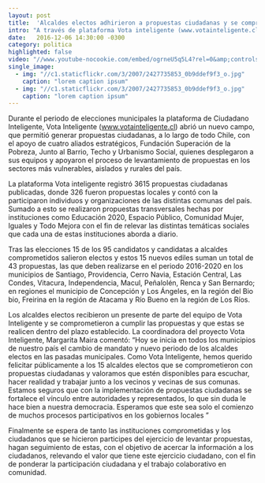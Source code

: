 ```yaml
---
layout: post
title:  'Alcaldes electos adhirieron a propuestas ciudadanas y se comprometen a cumplirlas'
intro: "A través de plataforma Vota inteligente (www.votainteligente.cl) de la Fundación Ciudadano Inteligente se lograron recolectar más de 3600 propuestas ciudadanas durante el periodo de elecciones municipales con el apoyo de ciudadanos y de  instituciones de la sociedad civil; de estas sólo quince alcaldes electos se comprometieron con las propuestas y este martes estaremos invitando a que se comprometan públicamente."
date:   2016-12-06 14:30:00 -0300
category: politica
highlighted: false
video: "//www.youtube-nocookie.com/embed/ogrneU5q5L4?rel=0&amp;controls=0&amp;showinfo=0"
single_image:
  - img: "//c1.staticflickr.com/3/2007/2427735853_0b9ddef9f3_o.jpg"
    caption: "lorem caption ipsum"
  - img: "//c1.staticflickr.com/3/2007/2427735853_0b9ddef9f3_o.jpg"
    caption: "lorem caption ipsum"
---
```

Durante el periodo de elecciones municipales la plataforma de Ciudadano Inteligente, Vota Inteligente (www.votainteligente.cl)  abrió un nuevo campo, que permitió generar propuestas ciudadanas,  a lo largo de todo Chile, con el apoyo  de cuatro aliados estratégicos, Fundación Superación de la Pobreza, Junto al Barrio, Techo y Urbanismo Social, quienes desplegaron a sus equipos y apoyaron el proceso de levantamiento de propuestas en los sectores más vulnerables, aislados y rurales del país.

La plataforma Vota inteligente registró 3615 propuestas ciudadanas publicadas, donde 326 fueron propuestas locales y contó con la  participaron individuos y organizaciones de las distintas comunas del país. Sumado a esto se realizaron propuestas transversales hechas por instituciones como Educación 2020, Espacio Público, Comunidad Mujer, Iguales y Todo Mejora con el fin de relevar las distintas temáticas sociales que cada una de estas instituciones aborda  a diario.

Tras las elecciones 15 de los 95 candidatos y candidatas a alcaldes comprometidos salieron electos y estos 15 nuevos ediles suman un total de 43 propuestas, las que deben realizarse en el periodo 2016-2020 en los municipios de Santiago, Providencia, Cerro Navia, Estación Central, Las Condes, Vitacura, Independencia, Macul, Peñalolén, Renca y San Bernardo; en regiones el municipio de Concepción y Los Ángeles, en la región del Bio bio,  Freirina en la región de Atacama y Río Bueno en la región de Los Ríos.

Los alcaldes electos recibieron un presente de parte del equipo de Vota Inteligente y se comprometieron a cumplir las propuestas y que estas se realicen dentro del plazo establecido. La coordinadora del proyecto Vota Inteligente, Margarita Maira comentó:  “Hoy se inicia en todos los municipios de nuestro país el cambio de mandato y nuevo periodo de los alcaldes electos en las pasadas municipales. Como Vota Inteligente, hemos querido felicitar públicamente a los 15 alcaldes electos que se comprometieron con propuestas ciudadanas y valoramos que estén disponibles para escuchar, hacer realidad y trabajar junto a los vecinos y vecinas de sus comunas. Estamos seguros que con la implementación de propuestas ciudadanas se fortalece el vínculo entre autoridades y representados, lo que sin duda le hace bien a nuestra democracia. Esperamos que este sea solo el comienzo de muchos procesos participativos en los gobiernos locales ”

Finalmente se espera de tanto las instituciones comprometidas y los ciudadanos que se hicieron participes del ejercicio de levantar propuestas, hagan seguimiento de estas, con el objetivo de  acercar la información a los ciudadanos, relevando el valor que tiene este ejercicio ciudadano,  con el fin de ponderar la participación ciudadana y el trabajo colaborativo en comunidad.
